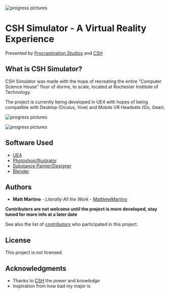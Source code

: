 ![progress pictures](https://i.imgur.com/yIWPJrn.jpg)

# CSH Simulator - A Virtual Reality Experience

Presented by [Procrastination Studios](http://www.csh.rit.edu/~tino) and [CSH](csh.rit.edu)

## What is CSH Simulator?

CSH Simulator was made with the hope of recreating the entire "Computer Science House" floor of dorms, to scale, located at Rochester Institute of Technology.

The project is currently being developed in UE4 with hopes of being compatible with Desktop (Oculus, Vive) and Mobile VR Headsets (Go, Gear).

![progress pictures](https://i.imgur.com/RGf6O9z.png)

![progress pictures](https://i.imgur.com/Hi6zl4k.png)

## Software Used

* [UE4](https://www.unrealengine.com/en-US/what-is-unreal-engine-4)
* [Photoshop/Illustrator](http://www.adobe.com/creativecloud.html)
* [Substance Painter/Designer](https://www.allegorithmic.com/)
* [Blender](https://www.blender.org/)

## Authors 

* **Matt Martino** - *Literally All the Work* - [MatthewMartino](https://github.com/MatthewMartino)

**Contributers are not welcome until the project is more developed, stay tuned for more info at a later date**

See also the list of [contributors](https://github.com/your/project/contributors) who participated in this project.

## License

This project is not licensed.

## Acknowledgments

* Thanks to [CSH](csh.rit.edu) the _power_ and _knowledge_
* Inspiration from how bad my major is
